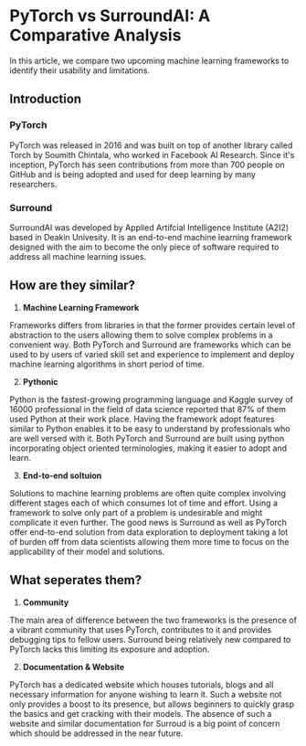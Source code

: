 # PyTorch vs SurroundAI: A Comparative Analysis

In this article, we compare two upcoming machine learning frameworks to identify their usability and limitations.

## Introduction

### PyTorch

PyTorch was released in 2016 and was built on top of another library called Torch by Soumith Chintala, who worked in Facebook AI Research. Since it's inception, PyTorch has seen contributions from more than 700 people on GitHub and is being adopted and used for deep learning by many researchers.

### Surround

SurroundAI was developed by Applied Artifcial Intelligence Institute (A2I2) based in Deakin Univesity. It is an end-to-end machine learning framework designed with the aim to become the only piece of software required to address all machine learning issues.

## How are they similar?

1. **Machine Learning Framework**

Frameworks differs from libraries in that the former provides certain level of abstraction to the users allowing them to solve complex problems in a convenient way. Both PyTorch and Surround are frameworks which can be used to by users of varied skill set and experience to implement and deploy machine learning algorithms in short period of time.
 
2. **Pythonic**

Python is the fastest-growing programming language and Kaggle survey of 16000 professional in the field of data science reported that 87% of them used Python at their work place. Having the framework adopt features similar to Python enables it to be easy to understand by professionals who are well versed with it. Both PyTorch and Surround are built using python incorporating object oriented terminologies, making it easier to adopt and learn.

3. **End-to-end soltuion**

Solutions to machine learning problems are often quite complex involving different stages each of which consumes lot of time and effort. Using a framework to solve only part of a problem is undesirable and might complicate it even further. The good news is Surround as well as PyTorch offer end-to-end solution from data exploration to deployment taking a lot of burden off from data scientists allowing them more time to focus on the applicability of their model and solutions.

## What seperates them?

1. **Community**

The main area of difference between the two frameworks is the presence of a vibrant community that uses PyTorch, contributes to it and provides debugging tips to fellow users. Surround being relatively new compared to PyTorch lacks this limiting its exposure and adoption.

2. **Documentation & Website**

PyTorch has a dedicated website which houses tutorials, blogs and all necessary information for anyone wishing to learn it. Such a website not only provides a boost to its presence, but allows beginners to quickly grasp the basics and get cracking with their models. The absence of such a website and similar documentation for Surroud is a big point of concern which should be addressed in the near future.


